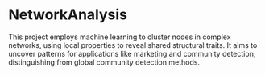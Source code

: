 # NetworkAnalysis
This project employs machine learning to cluster nodes in complex networks, using local properties to reveal shared structural traits. It aims to uncover patterns for applications like marketing and community detection, distinguishing from global community detection methods.
